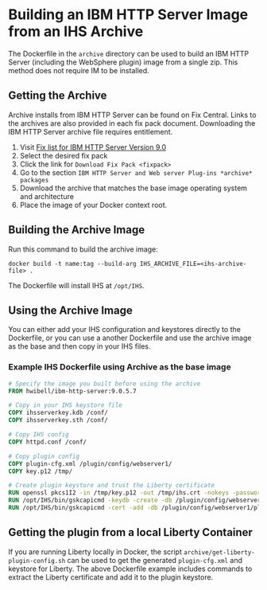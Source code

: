 # Building an IBM HTTP Server Image from an IHS Archive

The Dockerfile in the `archive` directory can be used to build an IBM HTTP Server (including the WebSphere plugin) image from
a single zip. This method does not require IM to be installed.

## Getting the Archive

Archive installs from IBM HTTP Server can be found on Fix Central. Links to the archives are also provided in each fix
pack document. Downloading the IBM HTTP Server archive file requires entitlement.

1. Visit [Fix list for IBM HTTP Server Version 9.0](https://www.ibm.com/support/pages/node/617655)
2. Select the desired fix pack
3. Click the link for `Download Fix Pack <fixpack>`
4. Go to the section `IBM HTTP Server and Web server Plug-ins *archive* packages`
5. Download the archive that matches the base image operating system and architecture
6. Place the image of your Docker context root.

## Building the Archive Image

Run this command to build the archive image:

```command
docker build -t name:tag --build-arg IHS_ARCHIVE_FILE=<ihs-archive-file> .
```

The Dockerfile will install IHS at `/opt/IHS`.

## Using the Archive Image

You can either add your IHS configuration and keystores directly to the Dockerfile, or you can use a another Dockerfile
and use the archive image as the base and then copy in your IHS files.

### Example IHS Dockerfile using Archive as the base image

```Dockerfile
# Specify the image you built before using the archive
FROM hwibell/ibm-http-server:9.0.5.7

# Copy in your IHS keystore file
COPY ihsserverkey.kdb /conf/
COPY ihsserverkey.sth /conf/

# Copy IHS config
COPY httpd.conf /conf/

# Copy plugin config
COPY plugin-cfg.xml /plugin/config/webserver1/
COPY key.p12 /tmp/

# Create plugin keystore and trust the Liberty certificate
RUN openssl pkcs1I2 -in /tmp/key.p12 -out /tmp/ihs.crt -nokeys -password pass:<liberty-keystore-password>
RUN /opt/IHS/bin/gskcapicmd -keydb -create -db /plugin/config/webserver1/plugin-key.kdb -pw <new-plugin-password> -stash
RUN /opt/IHS/bin/gskcapicmd -cert -add -db /plugin/config/webserver1/plugin-key.kdb -stashed -file /tmp/ihs.crt
```

## Getting the plugin from a local Liberty Container

If you are running Liberty locally in Docker, the script `archive/get-liberty-plugin-config.sh` can be used to get the
generated `plugin-cfg.xml` and keystore for Liberty. The above Dockerfile example includes commands to extract the
Liberty certificate and add it to the plugin keystore.
